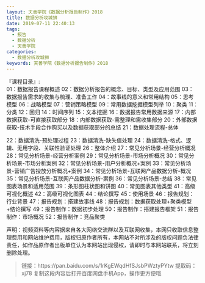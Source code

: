```yaml
---
layout: 天善学院《数据分析报告制作》2018
title: 数据分析攻城狮
date: 2019-07-11 22:40:13
tags:
  - 报告
  - 数据分析
  - 天善学院
categories:
  - 数据分析攻城狮
keywords: 天善学院《数据分析报告制作》2018
---
```

『课程目录』:  
01：数据报告课程概述
02：数据分析报告的概念、目标、类型及应用范围
03：数据报告需求的收集与梳理、准备工作
04：故事线的意义和常用结构
05：思考模型 
06：战略模型 
07：营销策略模型
09：常用数据挖掘模型列举
10：聚类 
11：分类 
12：回归 
14：时间序列 
15：文本挖掘
16：数据报告常用数据来源
17：内部数据获取-可直接获取部分 
18：内部数据获取-需整理和需收集部分
20：外部数据获取-技术手段合作购买以及数据获取部分的总结
21：数据处理流程-总体
<!-- more -->    
22：数据清洗-预处理过程
23：数据清洗-缺失值处理
24：数据清洗-格式、逻辑、无用字段、关联性验证处理
26：整体介绍
27：常见分析场景-经营分析概况
28：常见分析场景-经营分析案例 
29：常见分析场景-市场分析概况
30：常见分析场景-市场分析案例 
32：常见分析场景-用户分析概况+案例
33：常见分析场景-营销广告投放分析概况+案例
34：常见分析场景-互联网产品数据分析-概况 
35：常见分析场景-互联网产品数据分析-案例 
36：常见分析场景-总结 
38：常见图表场景和适用范围 
39：条形图柱状图和饼图 
40：常见图表其他类型
41：高级可视化概述
42：高级可视化图表 
44：结论撰写
45：使用场景
46：报告规划：行业背景
47：报告规划：搭建故事线
48：报告规划：数据获取处理+聚类模型+结论撰写
49：报告制作：数据初步处理
50：报告制作：搭建报告框架
51：报告制作：市场概况 
52：报告制作：竞品聚类
  
<div class="post-copyright">
    <div class="post-copyright__author">
      <span class="post-copyright-meta">声明：视频资料等内容据来自各大网络交流群以及互联网收集，本网只收取信息整理费用和网站维护费用，版权归原作者所有，本网站不对所涉及的版权问题负法律责任，如作品原作者出版单位认为本网站出现侵权，请即时与本网站联系，将立刻删除处理。 </span>
    </div>
</div>

<blockquote class="blockquote-center">
链接：https://pan.baidu.com/s/1rKgEWqdHfSJsbPWztyPYtw 
提取码：xj78 
复制这段内容后打开百度网盘手机App，操作更方便哦
</blockquote>

